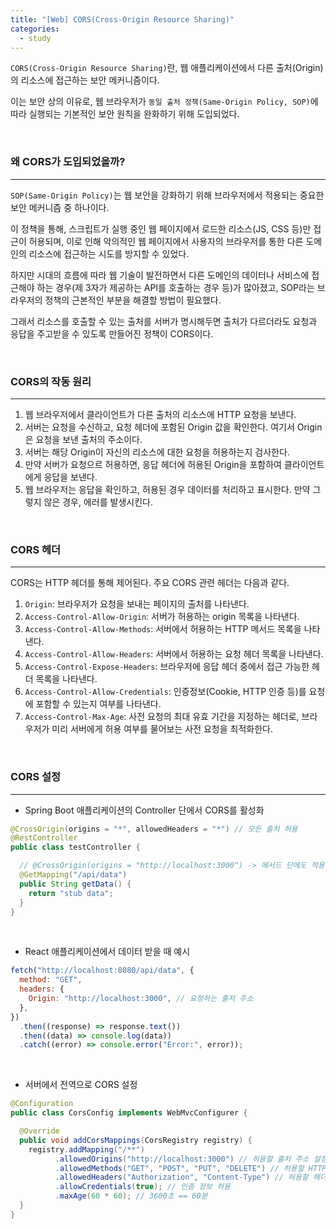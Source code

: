 ```yaml
---
title: "[Web] CORS(Cross-Origin Resource Sharing)"
categories:
  - study
---
```


`CORS(Cross-Origin Resource Sharing)`란, 웹 애플리케이션에서 다른 출처(Origin)의 리소스에 접근하는 보안 메커니즘이다.

이는 보안 상의 이유로, 웹 브라우저가 `동일 출처 정책(Same-Origin Policy, SOP)`에 따라 실행되는 기본적인 보안 원칙을 완화하기 위해 도입되었다.

<br>

### 왜 CORS가 도입되었을까?

---

`SOP(Same-Origin Policy)`는 웹 보안을 강화하기 위해 브라우저에서 적용되는 중요한 보안 메커니즘 중 하나이다.

이 정책을 통해, 스크립트가 실행 중인 웹 페이지에서 로드한 리소스(JS, CSS 등)만 접근이 허용되며, 이로 인해 악의적인 웹 페이지에서 사용자의 브라우저를 통한 다른 도메인의 리소스에 접근하는 시도를 방지할 수 있었다.

하지만 시대의 흐름에 따라 웹 기술이 발전하면서 다른 도메인의 데이터나 서비스에 접근해야 하는 경우(제 3자가 제공하는 API를 호출하는 경우 등)가 많아졌고, SOP라는 브라우저의 정책의 근본적인 부분을 해결할 방법이 필요했다.

그래서 리소스를 호출할 수 있는 출처를 서버가 명시해두면 출처가 다르더라도 요청과 응답을 주고받을 수 있도록 만들어진 정책이 CORS이다.

<br>

### CORS의 작동 원리

---

1. 웹 브라우저에서 클라이언트가 다른 출처의 리소스에 HTTP 요청을 보낸다.
2. 서버는 요청을 수신하고, 요청 헤더에 포함된 Origin 값을 확인한다. 여기서 Origin은 요청을 보낸 출처의 주소이다.
3. 서버는 해당 Origin이 자신의 리소스에 대한 요청을 허용하는지 검사한다.
4. 만약 서버가 요청으르 허용하면, 응답 헤더에 허용된 Origin을 포함하여 클라이언트에게 응답을 보낸다.
5. 웹 브라우저는 응답을 확인하고, 허용된 경우 데이터를 처리하고 표시한다. 만약 그렇지 않은 경우, 에러를 발생시킨다.

<br>

### CORS 헤더

---

CORS는 HTTP 헤더를 통해 제어된다. 주요 CORS 관련 헤더는 다음과 같다.

1. `Origin`: 브라우저가 요청을 보내는 페이지의 출처를 나타낸다.
2. `Access-Control-Allow-Origin`: 서버가 허용하는 origin 목록을 나타낸다.
3. `Access-Control-Allow-Methods`: 서버에서 허용하는 HTTP 메서드 목록을 나타낸다.
4. `Access-Control-Allow-Headers`: 서버에서 허용하는 요청 헤더 목록을 나타낸다.
5. `Access-Control-Expose-Headers`: 브라우저에 응답 헤더 중에서 접근 가능한 헤더 목록을 나타낸다.
6. `Access-Control-Allow-Credentials`: 인증정보(Cookie, HTTP 인증 등)를 요청에 포함할 수 있는지 여부를 나타낸다.
7. `Access-Control-Max-Age`: 사전 요청의 최대 유효 기간을 지정하는 헤더로, 브라우저가 미리 서버에게 허용 여부를 물어보는 사전 요청을 최적화한다.

<br>

### CORS 설정

---

- Spring Boot 애플리케이션의 Controller 단에서 CORS를 활성화

```java
@CrossOrigin(origins = "*", allowedHeaders = "*") // 모든 출처 허용
@RestController
public class testController {

  // @CrossOrigin(origins = "http://localhost:3000") -> 메서드 단에도 적용 가능
  @GetMapping("/api/data")
  public String getData() {
    return "stub data";
  }
}
```

<br>

- React 애플리케이션에서 데이터 받을 때 예시

```javascript
fetch("http://localhost:8080/api/data", {
  method: "GET",
  headers: {
    Origin: "http://localhost:3000", // 요청하는 출처 주소
  },
})
  .then((response) => response.text())
  .then((data) => console.log(data))
  .catch((error) => console.error("Error:", error));
```

<br>

- 서버에서 전역으로 CORS 설정

```java
@Configuration
public class CorsConfig implements WebMvcConfigurer {

  @Override
  public void addCorsMappings(CorsRegistry registry) {
    registry.addMapping("/**")
          .allowedOrigins("http://localhost:3000") // 허용할 출처 주소 설정
          .allowedMethods("GET", "POST", "PUT", "DELETE") // 허용할 HTTP 메서드 설정
          .allowedHeaders("Authorization", "Content-Type") // 허용할 헤더 설정
          .allowCredentials(true); // 인증 정보 허용
          .maxAge(60 * 60); // 3600초 == 60분
  }
}
```
